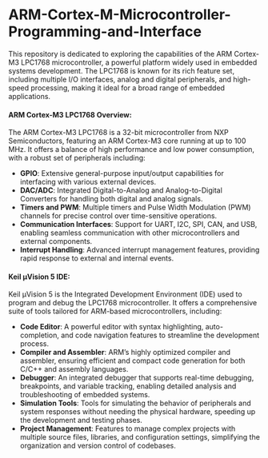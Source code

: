 # ARM-Cortex-M-Microcontroller-Programming-and-Interface



This repository is dedicated to exploring the capabilities of the ARM Cortex-M3 LPC1768 microcontroller, a powerful platform widely used in embedded systems development. The LPC1768 is known for its rich feature set, including multiple I/O interfaces, analog and digital peripherals, and high-speed processing, making it ideal for a broad range of embedded applications.

#### **ARM Cortex-M3 LPC1768 Overview:**
The ARM Cortex-M3 LPC1768 is a 32-bit microcontroller from NXP Semiconductors, featuring an ARM Cortex-M3 core running at up to 100 MHz. It offers a balance of high performance and low power consumption, with a robust set of peripherals including:
- **GPIO**: Extensive general-purpose input/output capabilities for interfacing with various external devices.
- **DAC/ADC**: Integrated Digital-to-Analog and Analog-to-Digital Converters for handling both digital and analog signals.
- **Timers and PWM**: Multiple timers and Pulse Width Modulation (PWM) channels for precise control over time-sensitive operations.
- **Communication Interfaces**: Support for UART, I2C, SPI, CAN, and USB, enabling seamless communication with other microcontrollers and external components.
- **Interrupt Handling**: Advanced interrupt management features, providing rapid response to external and internal events.

#### **Keil µVision 5 IDE:**
Keil µVision 5 is the Integrated Development Environment (IDE) used to program and debug the LPC1768 microcontroller. It offers a comprehensive suite of tools tailored for ARM-based microcontrollers, including:
- **Code Editor**: A powerful editor with syntax highlighting, auto-completion, and code navigation features to streamline the development process.
- **Compiler and Assembler**: ARM’s highly optimized compiler and assembler, ensuring efficient and compact code generation for both C/C++ and assembly languages.
- **Debugger**: An integrated debugger that supports real-time debugging, breakpoints, and variable tracking, enabling detailed analysis and troubleshooting of embedded systems.
- **Simulation Tools**: Tools for simulating the behavior of peripherals and system responses without needing the physical hardware, speeding up the development and testing phases.
- **Project Management**: Features to manage complex projects with multiple source files, libraries, and configuration settings, simplifying the organization and version control of codebases.


